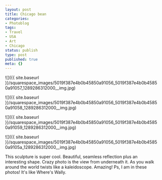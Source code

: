 ```yaml
---
layout: post
title: Chicago bean
categories:
- Photoblog
tags:
- Travel
- USA
- Art
- Chicago
status: publish
type: post
published: true
meta: {}
---
```


![]({{ site.baseurl }}/squarespace_images/5019f387e4b0b45850a91056_5019f387e4b0b45850a91057_1289286312000__img.jpg)

![]({{ site.baseurl }}/squarespace_images/5019f387e4b0b45850a91056_5019f387e4b0b45850a91058_1289286312000__img.jpg)
   
![]({{ site.baseurl }}/squarespace_images/5019f387e4b0b45850a91056_5019f387e4b0b45850a91059_1289286312000__img.jpg)
   
![]({{ site.baseurl }}/squarespace_images/5019f387e4b0b45850a91056_5019f387e4b0b45850a9105a_1289286312000__img.jpg)

This sculpture is super cool. Beautiful, seamless reflection plus an interesting shape. Crazy photo is the view from underneath it. As you walk around the world twists like a kaleidoscope. Amazing! Ps, I am in these photos! It's like Where's Wally.
